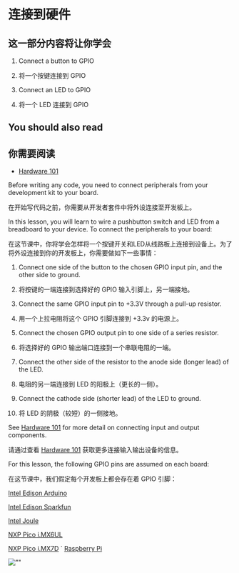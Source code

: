 # 连接到硬件

## 这一部分内容将让你学会

1.  Connect a button to GPIO

1. 将一个按键连接到 GPIO 

2.  Connect an LED to GPIO

2. 将一个 LED 连接到 GPIO

## You should also read

## 你需要阅读

*   [Hardware 101](https://developer.android.google.cn/things/hardware/hardware-101.html)

Before writing any code, you need to connect peripherals from your development kit to your board.

在开始写代码之前，你需要从开发者套件中将外设连接至开发板上。

In this lesson, you will learn to wire a pushbutton switch and LED from a breadboard to your device. To connect the peripherals to your board:

在这节课中，你将学会怎样将一个按键开关和LED从线路板上连接到设备上。为了将外设连接到你的开发板上，你需要做如下一些事情：

1.  Connect one side of the button to the chosen GPIO input pin, and the other side to ground.

1. 将按键的一端连接到选择好的 GPIO 输入引脚上，另一端接地。

2.  Connect the same GPIO input pin to +3.3V through a pull-up resistor.

2. 用一个上拉电阻将这个 GPIO 引脚连接到 +3.3v 的电源上。

3.  Connect the chosen GPIO output pin to one side of a series resistor.

3. 将选择好的 GPIO 输出端口连接到一个串联电阻的一端。

4.  Connect the other side of the resistor to the anode side (longer lead) of the LED.

4. 电阻的另一端连接到 LED 的阳极上（更长的一侧）。

5.  Connect the cathode side (shorter lead) of the LED to ground.

5. 将 LED 的阴极（较短）的一侧接地。

See [Hardware 101](https://developer.android.google.cn/things/hardware/hardware-101.html) for more detail on connecting input and output components.

请通过查看 [Hardware 101](https://developer.android.google.cn/things/hardware/hardware-101.html) 获取更多连接输入输出设备的信息。

For this lesson, the following GPIO pins are assumed on each board:

在这节课中，我们假定每个开发板上都会存在着 GPIO 引脚：

[Intel Edison Arduino](https://developer.android.google.cn/things/hardware/edison-arduino-io.html)

[Intel Edison Sparkfun](https://developer.android.google.cn/things/hardware/edison-sparkfun-io.html)

[Intel Joule](https://developer.android.google.cn/things/hardware/joule.html)

[NXP Pico i.MX6UL](https://developer.android.google.cn/things/hardware/imx6ul-pico-io.html)

[NXP Pico i.MX7D](https://developer.android.google.cn/things/hardware/imx7d-pico-io.html)
`
[Raspberry Pi](https://developer.android.google.cn/things/hardware/raspberrypi-io.html)

![""](https://developer.android.google.cn/things/images/simplepio-wiring.png)

